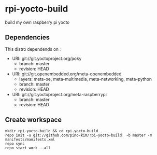# rpi-yocto-build
build my own raspberry pi yocto

## Dependencies

This distro dependends on : 

* URI: git://git.yoctoproject.org/poky
	* branch: master
	* revision: HEAD
* URI: git://git.openembedded.org/meta-openembedded
	* layers: meta-oe, meta-multimedia, meta-networking, meta-python
	* branch: master
	* revision: HEAD
* URI: git://git.yoctoproject.org/meta-raspberrypi
	* branch: master
	* revision: HEAD

## Create workspace
```text
mkdir rpi-yocto-build && cd rpi-yocto-build
repo init -u git://github.com/pino-kim/rpi-yocto-build  -b master -m manifests/manifests.xml
repo sync
repo start work --all
```




